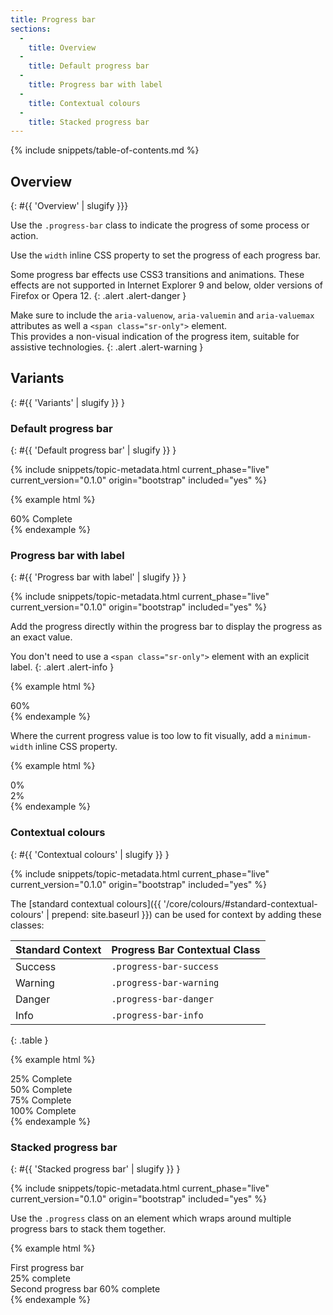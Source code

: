 ```yaml
---
title: Progress bar
sections:
  -
    title: Overview
  -
    title: Default progress bar
  -
    title: Progress bar with label
  -
    title: Contextual colours
  -
    title: Stacked progress bar
---
```


{% include snippets/table-of-contents.md %}

## Overview
{: #{{ 'Overview' | slugify }}}

Use the `.progress-bar` class to indicate the progress of some process or action.

Use the `width` inline CSS property to set the progress of each progress bar.

Some progress bar effects use CSS3 transitions and animations. These effects are not supported in Internet Explorer 9
and below, older versions of Firefox or Opera 12.
{: .alert .alert-danger }

Make sure to include the `aria-valuenow`, `aria-valuemin` and `aria-valuemax` attributes as well a
`<span class="sr-only">` element. <br /> This provides a non-visual indication of the progress item, suitable for
assistive technologies.
{: .alert .alert-warning }

## Variants
{: #{{ 'Variants' | slugify }} }

### Default progress bar
{: #{{ 'Default progress bar' | slugify }} }

{% include snippets/topic-metadata.html current_phase="live" current_version="0.1.0" origin="bootstrap" included="yes" %}

{% example html %}
<div class="progress">
  <div class="progress-bar" role="progressbar" aria-valuenow="60" aria-valuemin="0" aria-valuemax="100" style="width: 60%;">
    <span class="sr-only">60% Complete</span>
  </div>
</div>
{% endexample %}

### Progress bar with label
{: #{{ 'Progress bar with label' | slugify }} }

{% include snippets/topic-metadata.html current_phase="live" current_version="0.1.0" origin="bootstrap" included="yes" %}

Add the progress directly within the progress bar to display the progress as an exact value.

You don't need to use a `<span class="sr-only">` element with an explicit label.
{: .alert .alert-info }

{% example html %}
<div class="progress">
  <div class="progress-bar" role="progressbar" aria-valuenow="60" aria-valuemin="0" aria-valuemax="100" style="width: 60%;">
    60%
  </div>
</div>
{% endexample %}

Where the current progress value is too low to fit visually, add a `minimum-width` inline CSS property.

{% example html %}
<div class="progress">
  <div class="progress-bar" role="progressbar" aria-valuenow="0" aria-valuemin="0" aria-valuemax="100" style="min-width: 2em;">
    0%
  </div>
</div>

<div class="progress">
  <div class="progress-bar" role="progressbar" aria-valuenow="2" aria-valuemin="0" aria-valuemax="100" style="min-width: 2em; width: 2%;">
    2%
  </div>
</div>
{% endexample %}

### Contextual colours
{: #{{ 'Contextual colours' | slugify }} }

{% include snippets/topic-metadata.html current_phase="live" current_version="0.1.0" origin="bootstrap" included="yes" %}

The [standard contextual colours]({{ '/core/colours/#standard-contextual-colours' | prepend: site.baseurl }}) can be
used for context by adding these classes:

| Standard Context | Progress Bar Contextual Class |
| ---------------- | ----------------------------- |
| Success          | `.progress-bar-success`       |
| Warning          | `.progress-bar-warning`       |
| Danger           | `.progress-bar-danger`        |
| Info             | `.progress-bar-info`          |
{: .table }

{% example html %}
<div class="progress">
  <div class="progress-bar progress-bar-success" role="progressbar" aria-valuenow="25" aria-valuemin="0" aria-valuemax="100" style="width: 25%;">
    <span class="sr-only">25% Complete</span>
  </div>
</div>
<div class="progress">
  <div class="progress-bar progress-bar-warning" role="progressbar" aria-valuenow="50" aria-valuemin="0" aria-valuemax="100" style="width: 50%;">
    <span class="sr-only">50% Complete</span>
  </div>
</div>
<div class="progress">
  <div class="progress-bar progress-bar-danger" role="progressbar" aria-valuenow="75" aria-valuemin="0" aria-valuemax="100" style="width: 75%;">
    <span class="sr-only">75% Complete</span>
  </div>
</div>
<div class="progress">
  <div class="progress-bar progress-bar-info" role="progressbar" aria-valuenow="100" aria-valuemin="0" aria-valuemax="100" style="width: 100%;">
    <span class="sr-only">100% Complete</span>
  </div>
</div>
{% endexample %}

### Stacked progress bar
{: #{{ 'Stacked progress bar' | slugify }} }

{% include snippets/topic-metadata.html current_phase="live" current_version="0.1.0" origin="bootstrap" included="yes" %}

Use the `.progress` class on an element which wraps around multiple progress bars to stack them together.

{% example html %}
<div class="progress">
  <div class="progress-bar" style="width: 25%">
    <span class="sr-only">First progress bar 25% complete</span>
  </div>
  <div class="progress-bar progress-bar-warning" style="width: 60%">
    <span class="sr-only">Second progress bar 60% complete</span>
  </div>
</div>
{% endexample %}

